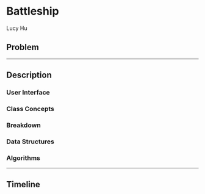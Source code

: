 # Battleship
Lucy Hu

## Problem


---

## Description
### User Interface 


### Class Concepts


### Breakdown


### Data Structures


### Algorithms

---

## Timeline
